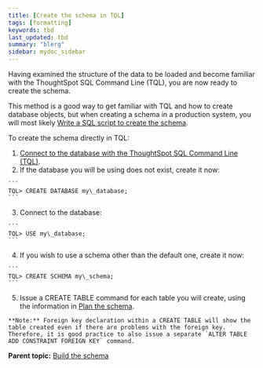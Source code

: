 ```yaml
---
title: [Create the schema in TQL]
tags: [formatting]
keywords: tbd
last_updated: tbd
summary: "blerg"
sidebar: mydoc_sidebar
---
```

Having examined the structure of the data to be loaded and become familiar with the ThoughtSpot SQL Command Line (TQL), you are now ready to create the schema.

This method is a good way to get familiar with TQL and how to create database objects, but when creating a schema in a production system, you will most likely [Write a SQL script to create the schema](create_schema_with_script.html#).

To create the schema directly in TQL:

1.   [Connect to the database with the ThoughtSpot SQL Command Line (TQL)](connect_sql_cli.html#).
2.   If the database you will be using does not exist, create it now:

    ```
    TQL> CREATE DATABASE my\_database;
    ```

3.   Connect to the database:

    ```
    TQL> USE my\_database;
    ```

4.   If you wish to use a schema other than the default one, create it now:

    ```
    TQL> CREATE SCHEMA my\_schema;
    ```

5.   Issue a CREATE TABLE command for each table you will create, using the information in [Plan the schema](plan_schema.html#).

    **Note:** Foreign key declaration within a CREATE TABLE will show the table created even if there are problems with the foreign key. Therefore, it is good practice to also issue a separate `ALTER TABLE ADD CONSTRAINT FOREIGN KEY` command.


**Parent topic:** [Build the schema](../../admin/loading/create_schema.html)
